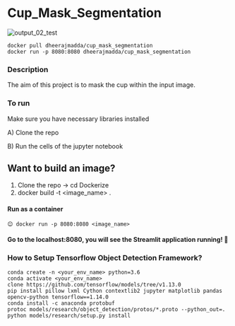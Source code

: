 # Cup_Mask_Segmentation
![output_02_test](https://user-images.githubusercontent.com/50489165/148883389-eeb760ce-3a39-4329-a596-e44971cb24d4.jpg)

```
docker pull dheerajmadda/cup_mask_segmentation
docker run -p 8080:8080 dheerajmadda/cup_mask_segmentation
```

###  Description

 The aim of this project is to mask the cup within the input image.
 
 
### To run

Make sure you have necessary libraries installed

A) Clone the repo 

B) Run the cells of the jupyter notebook

## Want to build an image? 
1) Clone the repo -> cd Dockerize
2) docker build -t <image_name> .

#### Run as a container
```
😊 docker run -p 8080:8080 <image_name>
```
#### Go to the localhost:8080, you will see the Streamlit application running! 🙌


### How to Setup Tensorflow Object Detection Framework?
```
conda create -n <your_env_name> python=3.6
conda activate <your_env_name>
clone https://github.com/tensorflow/models/tree/v1.13.0
pip install pillow lxml Cython contextlib2 jupyter matplotlib pandas opencv-python tensorflow==1.14.0
conda install -c anaconda protobuf
protoc models/research/object_detection/protos/*.proto --python_out=.
python models/research/setup.py install
``` 

